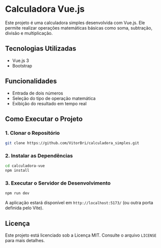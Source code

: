 # Calculadora Vue.js

Este projeto é uma calculadora simples desenvolvida com Vue.js. Ele permite realizar operações matemáticas básicas como soma, subtração, divisão e multiplicação.

## Tecnologias Utilizadas

- Vue.js 3
- Bootstrap

## Funcionalidades

- Entrada de dois números
- Seleção do tipo de operação matemática
- Exibição do resultado em tempo real

## Como Executar o Projeto

### 1. Clonar o Repositório
```sh
git clone https://github.com/VitorBri/calculadora_simples.git
```

### 2. Instalar as Dependências
```sh
cd calculadora-vue
npm install
```

### 3. Executar o Servidor de Desenvolvimento
```sh
npm run dev
```
A aplicação estará disponível em `http://localhost:5173/` (ou outra porta definida pelo Vite).



## Licença

Este projeto está licenciado sob a Licença MIT. Consulte o arquivo `LICENSE` para mais detalhes.


